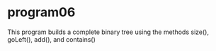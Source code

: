 # program06

This program builds a complete binary tree using the methods size(), goLeft(), add(), and contains()
